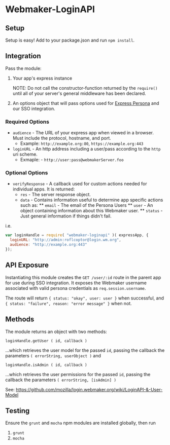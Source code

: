 Webmaker-LoginAPI
============

## Setup

Setup is easy!  Add to your package.json and run `npm install`.

## Integration

Pass the module:

1. Your app's express instance

    NOTE: Do not call the constructor-function returned by the `require()` until all of your server's general middleware has been declared.

2. An options object that will pass options used for [Express Persona](https://github.com/jbuck/express-persona) and our SSO integration.

### Required Options

* `audience` - The URL of your express app when viewed in a browser. Must include the protocol, hostname, and port.
  * Example: `http://example.org:80`, `https://example.org:443`
* `loginURL` - An http address including a user/pass according to the `http` uri scheme.
  * Exmaple: - `http://user:pass@webmakerServer.foo`

### Optional Options
* `verifyResponse` - A callback used for custom actions needed for individual apps. It is returned:
  * `res` - The server response object.
  * `data` - Contains information useful to determine app specific actions such as:
    ** `email` - The email of the Persona Users
    ** `user` - An object containing information about this Webmaker user.
    ** `status` - Just general information if things didn't fail.

i.e.

```javascript
var loginHandle = require( "webmaker-loginapi" )( expressApp, {
  loginURL: "http://admin:roflcoptor@login.wm.org",
  audience: "http://example.org:443"
});
```

## API Exposure

Instantiating this module creates the `GET /user/:id` route in the parent app for use during SSO integration. It exposes the Webmaker username associated with valid persona credentials as `req.session.username`.

The route will return `{ status: "okay", user: user }` when successful, and `{ status: "failure", reason: "error message" }` when not.

## Methods

The module returns an object with two methods:

`loginHandle.getUser ( id, callback )`

 ...which retrieves the user model for the passed `id`, passing the callback the parameters `( errorString, userObject )` and

`loginHandle.isAdmin ( id, callback )`

 ...which retrieves the user permissions for the passed `id`, passing the callback the parameters `( errorString, [isAdmin] )` 

See: https://github.com/mozilla/login.webmaker.org/wiki/LoginAPI-&-User-Model

## Testing

Ensure the `grunt` and `mocha` npm modules are installed globally, then run

1.  `grunt`
2.  `mocha`
